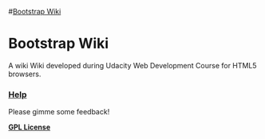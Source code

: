 #[Bootstrap Wiki](http://myappcs253.appspot.com "Bootstrap Wiki")

Bootstrap Wiki
=======
A wiki  Wiki developed during Udacity Web Development Course for HTML5 browsers.

### [Help](arkanoid/wiki)

Please gimme some feedback!

__[GPL License](http://opensource.org/licenses/gpl-3.0.html)__